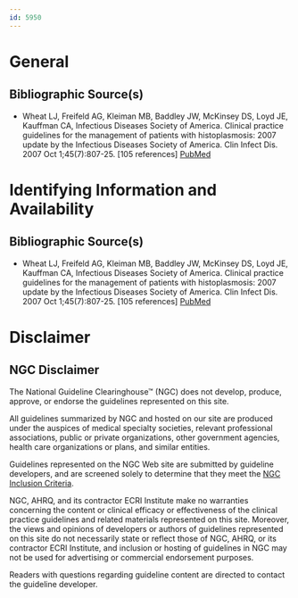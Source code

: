 ```yaml
---
id: 5950
---
```


# General

## Bibliographic Source(s)

- Wheat LJ, Freifeld AG, Kleiman MB, Baddley JW, McKinsey DS, Loyd JE, Kauffman CA, Infectious Diseases Society of America. Clinical practice guidelines for the management of patients with histoplasmosis: 2007 update by the Infectious Diseases Society of America. Clin Infect Dis. 2007 Oct 1;45(7):807-25. [105 references] [ PubMed ](http://www.ncbi.nlm.nih.gov/entrez/query.fcgi?cmd=Retrieve&db=pubmed&dopt=Abstract&list_uids=17806045)

# Identifying Information and Availability

## Bibliographic Source(s)

- Wheat LJ, Freifeld AG, Kleiman MB, Baddley JW, McKinsey DS, Loyd JE, Kauffman CA, Infectious Diseases Society of America. Clinical practice guidelines for the management of patients with histoplasmosis: 2007 update by the Infectious Diseases Society of America. Clin Infect Dis. 2007 Oct 1;45(7):807-25. [105 references] [ PubMed ](http://www.ncbi.nlm.nih.gov/entrez/query.fcgi?cmd=Retrieve&db=pubmed&dopt=Abstract&list_uids=17806045)

# Disclaimer

## NGC Disclaimer

The National Guideline Clearinghouse™ (NGC) does not develop, produce, approve, or endorse the guidelines represented on this site.

All guidelines summarized by NGC and hosted on our site are produced under the auspices of medical specialty societies, relevant professional associations, public or private organizations, other government agencies, health care organizations or plans, and similar entities.

Guidelines represented on the NGC Web site are submitted by guideline developers, and are screened solely to determine that they meet the [NGC Inclusion Criteria](/help-and-about/summaries/inclusion-criteria).

NGC, AHRQ, and its contractor ECRI Institute make no warranties concerning the content or clinical efficacy or effectiveness of the clinical practice guidelines and related materials represented on this site. Moreover, the views and opinions of developers or authors of guidelines represented on this site do not necessarily state or reflect those of NGC, AHRQ, or its contractor ECRI Institute, and inclusion or hosting of guidelines in NGC may not be used for advertising or commercial endorsement purposes.

Readers with questions regarding guideline content are directed to contact the guideline developer.

